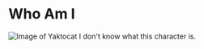 # Who Am I

![Image of Yaktocat](https://octodex.github.com/images/yaktocat.png)
I don't know what this character is.
